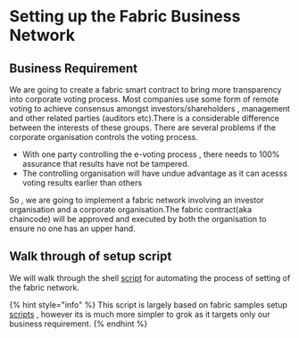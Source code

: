# Setting up the Fabric Business Network

## Business Requirement

We are going to create a fabric smart contract to bring more transparency into corporate voting process. Most companies use some form of remote voting to achieve consensus amongst investors/shareholders , management and other related parties \(auditors etc\).There is a considerable difference between the interests of these groups. There are several problems if the corporate organisation controls the voting process.

* With one party controlling the e-voting process , there needs to 100% assurance that results have not be tampered.
* The controlling organisation will have undue advantage as it can acesss  voting results earlier than others

So , we are going to implement a fabric network involving an investor organisation and a corporate organisation.The fabric contract\(aka chaincode\) will be approved and executed by both the organisation to ensure no one has an upper hand.

## Walk through of setup script

We will walk through the shell [script](https://github.com/dibyajyotibehera/voternet/blob/master/setup/voternet-starter.sh) for automating the process of setting of the fabric network. 



{% hint style="info" %}
 This script is largely based on fabric samples setup [scripts](https://github.com/hyperledger/fabric-samples/blob/main/commercial-paper/network-starter.sh) , however its is much more simpler to grok as it targets only our business requirement.
{% endhint %}

## 







